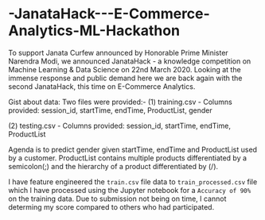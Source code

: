 # -JanataHack---E-Commerce-Analytics-ML-Hackathon
To support Janata Curfew announced by Honorable Prime Minister Narendra Modi, we announced JanataHack - a knowledge competition on Machine Learning &amp; Data Science on 22nd March 2020.   Looking at the immense response and public demand here we are back again with the second JanataHack, this time on E-Commerce Analytics.

Gist about data:
Two files were provided:- 
(1) training.csv - Columns provided: session_id, startTime, endTime, ProductList, gender

(2) testing.csv - Columns provided: session_id, startTime, endTime, ProductList

Agenda is to predict gender given startTime, endTime and ProductList used by a customer. ProductList contains multiple products differentiated by a semicolon(;) and the hierarchy of a product differentiated by (/). 

I have feature engineered the `train.csv` file data to `train_processed.csv` file which I have processed using the Jupyter notebook for a `Accuracy of 90%` on the training data. Due to submission not being on time, I cannot determing my score compared to others who had participated. 
